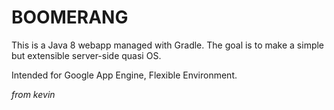 # BOOMERANG
This is a Java 8 webapp managed with Gradle. The goal is to make a simple but extensible server-side quasi OS.

Intended for Google App Engine, Flexible Environment.

_from kevin_

